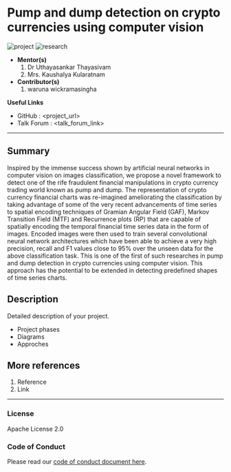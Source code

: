 # Pump and dump detection on crypto currencies using computer vision

![project] ![research]



- <b>Mentor(s)</b>
    1. Dr Uthayasankar Thayasivam
    2. Mrs. Kaushalya Kularatnam
- <b>Contributor(s)</b>
    1. waruna wickramasingha

<b>Useful Links </b>

- GitHub : <project_url>
- Talk Forum : <talk_forum_link>

---

## Summary

Inspired by the immense success shown by artificial neural networks in computer vision on images classification, we propose a novel framework to detect one of the rife fraudulent financial manipulations in crypto currency trading world known as pump and dump. The representation of crypto currency financial charts was re-imagined ameliorating the classification by taking advantage of some of the very recent advancements of time series to spatial encoding techniques of Gramian Angular Field (GAF), Markov Transition Field (MTF) and Recurrence plots (RP) that are capable of spatially encoding the temporal financial time series data in the form of images. Encoded images were then used to train several convolutional neural network architectures which have been able to achieve a very high precision, recall and F1 values close to 95% over the unseen data for the above classification task. This is one of the first of such researches in pump and dump detection in crypto currencies using computer vision. This approach has the potential to be extended in detecting predefined shapes of time series charts.

## Description

Detailed description of your project.

- Project phases
- Diagrams
- Approches

## More references

1. Reference
2. Link

---

### License

Apache License 2.0

### Code of Conduct

Please read our [code of conduct document here](https://github.com/aaivu/aaivu-introduction/blob/master/docs/code_of_conduct.md).

[project]: https://img.shields.io/badge/-Project-blue
[research]: https://img.shields.io/badge/-Research-yellowgreen

